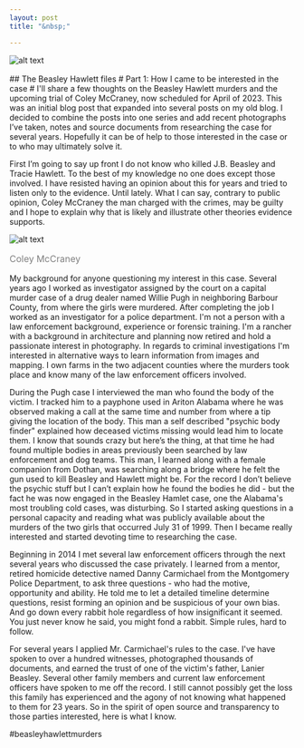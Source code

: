 ```yaml
---
layout: post
title: "&nbsp;"

---
```

![alt text](https://jonkalev.s3.us-west-2.amazonaws.com/20230209_mccraney-dip.jpg)
<p style="color: grey; font-size: 16px;"></p>
## The Beasley Hawlett files 
# Part 1: How I came to be interested in the case #
I'll share a few thoughts on the Beasley Hawlett murders and the upcoming trial of Coley McCraney, now scheduled for April of 2023. This was an initial blog post that expanded into several posts on my old blog. I decided to combine the posts into one series and add recent photographs I’ve taken, notes and source documents from researching the case for several years. Hopefully it can be of help to those interested in the case or to who may ultimately solve it.

First I’m going to say up front I do not know who killed J.B. Beasley and Tracie Hawlett. To the best of my knowledge no one does except those involved. I have resisted having an opinion about this for years and tried to listen only to the evidence. Until lately.
What I can say, contrary to public opinion, Coley McCraney the man charged with the crimes,  may be guilty and I hope to explain why that is likely and illustrate other theories evidence supports.

![alt text](https://jonkalev.s3.us-west-2.amazonaws.com/coley-2.jpg)
<p style="color: grey; font-size: 16px;">Coley McCraney</p>


My background for anyone questioning my interest in this case. Several years ago I worked as investigator assigned by the court on a capital murder case of a drug dealer named Willie Pugh in neighboring Barbour County, from where the girls were murdered. After completing the job I worked as an investigator for a police department. 
I'm not a person with a law enforcement background, experience or forensic training. I'm a rancher with a background in architecture and planning now retired and hold a passionate interest in photography. In regards to criminal investigations I'm interested in alternative ways to learn information from images and mapping. I own farms in the two adjacent counties where the murders took place and know many of the law enforcement officers involved.

During the Pugh case I interviewed the man who found the body of the victim. I tracked him to a payphone used in Ariton Alabama where he was observed making a call at the same time and number from where a tip giving the location of the body. This man a self described "psychic body finder" explained how deceased victims missing would lead him to locate them. I know that sounds crazy but here’s the thing, at that time he had found multiple bodies in areas previously been searched by law enforcement and dog teams. 
This man, I learned along with a female companion from Dothan, was searching along a bridge where he felt the gun used to kill Beasley and Hawlett might be. 
For the record I don’t believe the psychic stuff but I can’t explain how he found the bodies he did - but the fact he was now engaged in the Beasley Hamlet case, one the Alabama's most troubling cold cases, was disturbing. 
So I started asking questions in a personal capacity and reading what was publicly available about the murders of the two girls that occurred July 31 of 1999. Then I became really interested and started devoting time to researching the case.

Beginning in 2014 I met several law enforcement officers through the next several years who discussed the case privately. I learned from a mentor, retired homicide detective named Danny Carmichael from the Montgomery Police Department, to ask three questions - who had the motive, opportunity and ability. He told me to let a detailed timeline determine questions, resist forming an opinion and be suspicious of your own bias. And go down every rabbit hole regardless of how insignificant it seemed. You just never know he said, you might fond a rabbit.
Simple rules, hard to follow.

For several years I applied Mr. Carmichael's rules to the case. 
I've have spoken to over a hundred witnesses, photographed thousands of documents, and earned the trust of one of the victim's father, Lanier Beasley. Several other family members and current law enforcement officers have spoken to me off the record. 
I still cannot possibly get the loss this family has experienced and the agony of not knowing what happened to them for 23 years. So in the spirit of open source and transparency to those parties interested, here is what I know.

#beasleyhawlettmurders 
